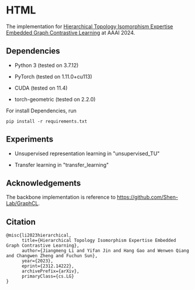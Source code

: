 # HTML
The implementation for [Hierarchical Topology Isomorphism Expertise Embedded Graph Contrastive Learning](https://arxiv.org/abs/2312.14222) at AAAI 2024.
## Dependencies

- Python 3 (tested on 3.7.12)

- PyTorch (tested on 1.11.0+cu113)

- CUDA (tested on 11.4)

- torch-geometric (tested on 2.2.0)

For install Dependencies, run
```
pip install -r requirements.txt
```

## Experiments
- Unsupervised representation learning in "unsupervised_TU"

- Transfer learning in "transfer_learning"

## Acknowledgements

The backbone implementation is reference to https://github.com/Shen-Lab/GraphCL.

## Citation
```
@misc{li2023hierarchical,
      title={Hierarchical Topology Isomorphism Expertise Embedded Graph Contrastive Learning}, 
      author={Jiangmeng Li and Yifan Jin and Hang Gao and Wenwen Qiang and Changwen Zheng and Fuchun Sun},
      year={2023},
      eprint={2312.14222},
      archivePrefix={arXiv},
      primaryClass={cs.LG}
}
```

